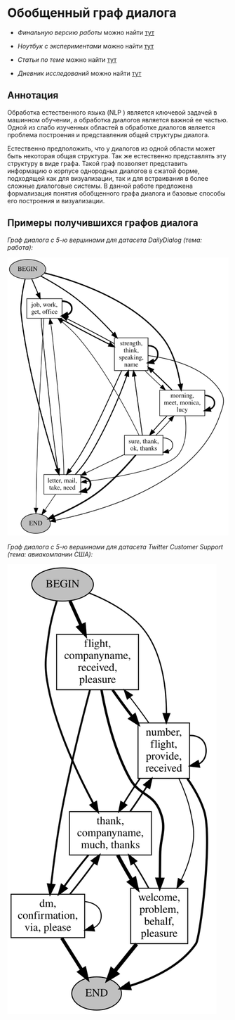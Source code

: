 # Обобщенный граф диалога

- *Финальную версию работы* можно найти [тут](./ShtykovPD_dialog_graph.pdf)

- *Ноутбук с экспериментами* можно найти [тут](./src/base_notebook.ipynb)

- *Статьи по теме* можно найти [тут](./articles.md)

- *Дневник исследований* можно найти [тут](./diary.md)


## Аннотация

Обработка естественного языка (NLP ) является ключевой задачей в машинном обучении,
а обработка диалогов является важной ее частью. Одной из слабо изученных областей
в обработке диалогов является проблема построения и представления общей структуры
диалога.

Естественно предположить, что у диалогов из одной области может быть некоторая общая
структура. Так же естественно представлять эту структуру в виде графа. Такой граф
позволяет представить информацию о корпусе однородных диалогов в сжатой форме,
подходящей как для визуализации, так и для встраивания в более сложные диалоговые
системы. В данной работе предложена формализация понятия обобщенного графа диалога
и базовые способы его построения и визуализации.

## Примеры получившихся графов диалога

*Граф диалога с 5-ю вершинами для датасета DailyDialog (тема: работа):* 

![graph_1](./src/final_graphs/work_5_best.svg)

*Граф диалога с 5-ю вершинами для датасета Twitter Customer Support (тема: авиакомпании США):*

![graph_1](./src/final_graphs/twitter_5_best.svg)

